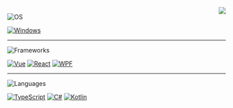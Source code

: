 <!--
**the1812/the1812** is a ✨ _special_ ✨ repository because its `README.md` (this file) appears on your GitHub profile.

Here are some ideas to get you started:

- 🔭 I’m currently working on ...
- 🌱 I’m currently learning ...
- 👯 I’m looking to collaborate on ...
- 🤔 I’m looking for help with ...
- 💬 Ask me about ...
- 📫 How to reach me: ...
- 😄 Pronouns: ...
- ⚡ Fun fact: ...
-->

<span>

<a href="https://github.com/anuraghazra/github-readme-stats">
  <picture>
    <source
      srcset="https://github-readme-stats.vercel.app/api?username=the1812&theme=nord&hide=contribs&show_icons=true&count_private=true&rank_icon=percentile&hide_border=true&card_width=350"
      media="(prefers-color-scheme: dark)"
    />
    <source
      srcset="https://github-readme-stats.vercel.app/api?username=the1812&theme=graywhite&hide=contribs&show_icons=true&count_private=true&rank_icon=percentile&card_width=350"
      media="(prefers-color-scheme: light), (prefers-color-scheme: no-preference)"
    />
    <img align="right" src="https://github-readme-stats.vercel.app/api?username=the1812&theme=graywhite&hide=contribs&show_icons=true&count_private=true&rank_icon=percentile&card_width=350" />
  </picture>
</a>

![OS](https://img.shields.io/badge/OS-grey?style=for-the-badge)

[![Windows](https://img.shields.io/badge/Windows-0078D4?style=for-the-badge&logo=windows10&logoColor=%23fff)](https://www.microsoft.com/software-download/windows10)

----

![Frameworks](https://img.shields.io/badge/Frameworks-grey?style=for-the-badge)

[![Vue](https://img.shields.io/badge/Vue-4FC08D?style=for-the-badge&logo=vue.js&logoColor=%23fff)](https://vuejs.org/)
[![React](https://img.shields.io/badge/React-087ea4?style=for-the-badge&logo=react&logoColor=%23fff)](https://react.dev/)
[![WPF](https://img.shields.io/badge/WPF-0078D6?style=for-the-badge&logo=windowsxp&logoColor=%23fff)](https://learn.microsoft.com/en-us/dotnet/desktop/wpf/?view=netframeworkdesktop-4.8)

----

![Languages](https://img.shields.io/badge/Languages-grey?style=for-the-badge)

[![TypeScript](https://img.shields.io/badge/TypeScript-3178C6?style=for-the-badge&logo=typescript&logoColor=%23fff)](https://www.typescriptlang.org/)
[![C#](https://img.shields.io/badge/C%23-239120?style=for-the-badge&logo=sharp&logoColor=%23fff)](https://dotnet.microsoft.com/en-us/languages/csharp)
[![Kotlin](https://img.shields.io/badge/Kotlin-7F52FF?style=for-the-badge&logo=kotlin&logoColor=%23fff)](https://kotlinlang.org/)

</span>
